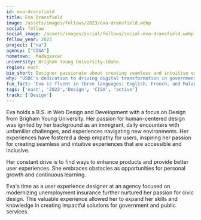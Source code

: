 ```yaml
---
id: eva-dransfield
title: Eva Dransfield
image: /assets/images/fellows/2023/eva-dransfield.webp
social: fellow
social_image: /assets/images/social/fellows/social-eva-dransfield.webp
fellow_year: 2023
project: ["na"]
agency: ["CISA"]
hometown:  Madagascar
university: Brigham Young University–Idaho
region: east
bio_short: Designer passionate about creating seamless and intuitive experiences that are accessible and inclusive.
why: "USDC's dedication to driving digital transformation in government services caught my interest, and I am eager to contribute my skills and expertise to be a part of this transformative change."
fun_fact: 'Eva is fluent in three languages: English, French, and Malagasy.'
tags: ['east', '2023','Design', 'CISA', 'active']
track: ['Design']
---
```


Eva holds a B.S. in Web Design and Development with a focus on Design from Brigham Young University. Her passion for human-centered design was ignited by her background as an immigrant, daily encounters with unfamiliar challenges, and experiences navigating new environments. Her experiences have fostered a deep empathy for users, inspiring her passion for creating seamless and intuitive experiences that are accessible and inclusive. 

Her constant drive is to find ways to enhance products and provide better user experiences. She embraces obstacles as opportunities for personal growth and continuous learning. 

Eva's time as a user experience designer at an agency focused on modernizing unemployment insurance further nurtured her passion for civic design. This valuable experience allowed her to expand her skills and knowledge in creating impactful solutions for government and public services.
